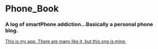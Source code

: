 # Phone_Book
### A log of smartPhone addiction...Basically a personal phone blog.  
[This is my app. There are many like it, but this one is mine.](https://the-phone-book.herokuapp.com/)
